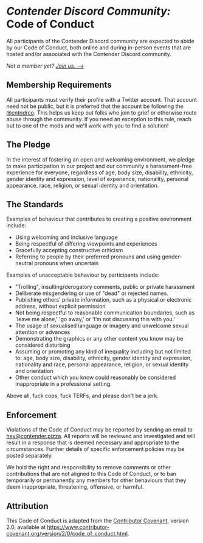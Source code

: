 # _Contender Discord Community:_ Code of Conduct

All participants of the Contender Discord community are expected to abide by our Code of Conduct, both online and during in-person events that are hosted and/or associated with the Contender Discord community.

_Not a member yet? [Join us. ⟶](https://a.contender.pizza/discord)_

## Membership Requirements

All participants must verify their profile with a Twitter account. That account need not be public, but it is preferred that the account be following the [@cntndrco](https://twitter.com/cntndrco). This helps us keep out folks who join to grief or otherwise route abuse through the community. If you need an exception to this rule, reach out to one of the mods and we'll work with you to find a solution!

## The Pledge

In the interest of fostering an open and welcoming environment, we pledge to make participation in our project and our community a harassment-free experience for everyone, regardless of age, body size, disability, ethnicity, gender identity and expression, level of experience, nationality, personal appearance, race, religion, or sexual identity and orientation.

## The Standards

Examples of behaviour that contributes to creating a positive environment include:

- Using welcoming and inclusive language
- Being respectful of differing viewpoints and experiences
- Gracefully accepting constructive criticism
- Referring to people by their preferred pronouns and using gender-neutral pronouns when uncertain

Examples of unacceptable behaviour by participants include:

- "Trolling", insulting/derogatory comments, public or private harassment
- Deliberate misgendering or use of "dead" or rejected names.
- Publishing others' private information, such as a physical or electronic address, without explicit permission
- Not being respectful to reasonable communication boundaries, such as 'leave me alone,' 'go away,' or 'I’m not discussing this with you.'
- The usage of sexualised language or imagery and unwelcome sexual attention or advances
- Demonstrating the graphics or any other content you know may be considered disturbing
- Assuming or promoting any kind of inequality including but not limited to: age, body size, disability, ethnicity, gender identity and expression, nationality and race, personal appearance, religion, or sexual identity and orientation
- Other conduct which you know could reasonably be considered inappropriate in a professional setting.

Above all, fuck cops, fuck TERFs, and please don't be a jerk.

## Enforcement

Violations of the Code of Conduct may be reported by sending an email to hey@contender.pizza. All reports will be reviewed and investigated and will result in a response that is deemed necessary and appropriate to the circumstances. Further details of specific enforcement policies may be posted separately.

We hold the right and responsibility to remove comments or other contributions that are not aligned to this Code of Conduct, or to ban temporarily or permanently any members for other behaviours that they deem inappropriate, threatening, offensive, or harmful.

## Attribution

This Code of Conduct is adapted from the [Contributor Covenant](https://www.contributor-covenant.org/), version 2.0, available at https://www.contributor-covenant.org/version/2/0/code_of_conduct.html.
